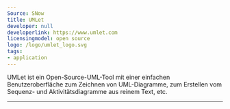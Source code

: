 ```yaml
---
Source: SNow
title: UMLet
developer: null
developerlink: https://www.umlet.com
licensingmodel: open source
logo: /logo/umlet_logo.svg
tags:
- application
---
```

UMLet ist ein Open-Source-UML-Tool mit einer einfachen Benutzeroberfläche zum Zeichnen von UML-Diagramme, zum Erstellen vom Sequenz- und Aktivitätsdiagramme aus reinem Text, etc.

---
